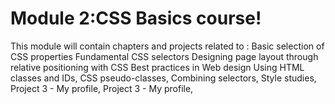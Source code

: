 # Module 2:CSS Basics course!

This module will contain chapters and projects related to :
Basic selection of CSS properties
Fundamental CSS selectors
Designing page layout through relative positioning with CSS
Best practices in Web design
 Using HTML classes and IDs, 
 CSS
 pseudo-classes, 
 Combining selectors, 
Style studies, 
 Project 3 - My profile, 
 Project 3 - My profile, 



